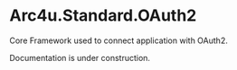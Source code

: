 # Arc4u.Standard.OAuth2

Core Framework used to connect application with OAuth2.

Documentation is under construction.
